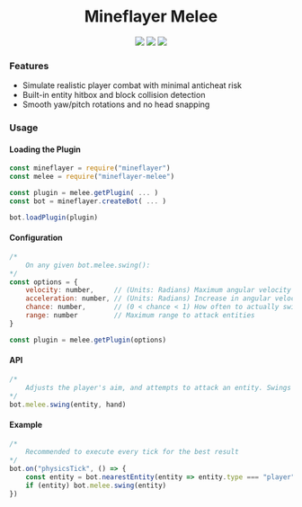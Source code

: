 <h1 align="center">Mineflayer Melee</h1>
<div align="center">
    <img src="https://img.shields.io/npm/v/mineflayer-melee?style=flat-square">
    <img src="https://img.shields.io/github/issues-raw/firejoust/mineflayer-melee?style=flat-square">
    <img src="https://img.shields.io/github/issues-pr-raw/firejoust/mineflayer-melee?style=flat-square">
</div>

### Features
- Simulate realistic player combat with minimal anticheat risk
- Built-in entity hitbox and block collision detection
- Smooth yaw/pitch rotations and no head snapping

### Usage
#### Loading the Plugin
```js
const mineflayer = require("mineflayer")
const melee = require("mineflayer-melee")

const plugin = melee.getPlugin( ... )
const bot = mineflayer.createBot( ... )

bot.loadPlugin(plugin)
```
#### Configuration
```js
/*
    On any given bot.melee.swing():
*/
const options = {
    velocity: number,     // (Units: Radians) Maximum angular velocity
    acceleration: number, // (Units: Radians) Increase in angular velocity
    chance: number,       // (0 < chance < 1) How often to actually swing
    range: number         // Maximum range to attack entities
}

const plugin = melee.getPlugin(options)
```
#### API
```js
/*
    Adjusts the player's aim, and attempts to attack an entity. Swings the sword if the attack missed.
*/
bot.melee.swing(entity, hand)
```
#### Example
```js
/*
    Recommended to execute every tick for the best result
*/
bot.on("physicsTick", () => {
    const entity = bot.nearestEntity(entity => entity.type === "player")
    if (entity) bot.melee.swing(entity)
})
```
